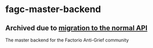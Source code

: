 # fagc-master-backend

## Archived due to [migration to the normal API](https://github.com/oof2win2/fagc-backend/pull/77)

The master backend for the Factorio Anti-Grief community
